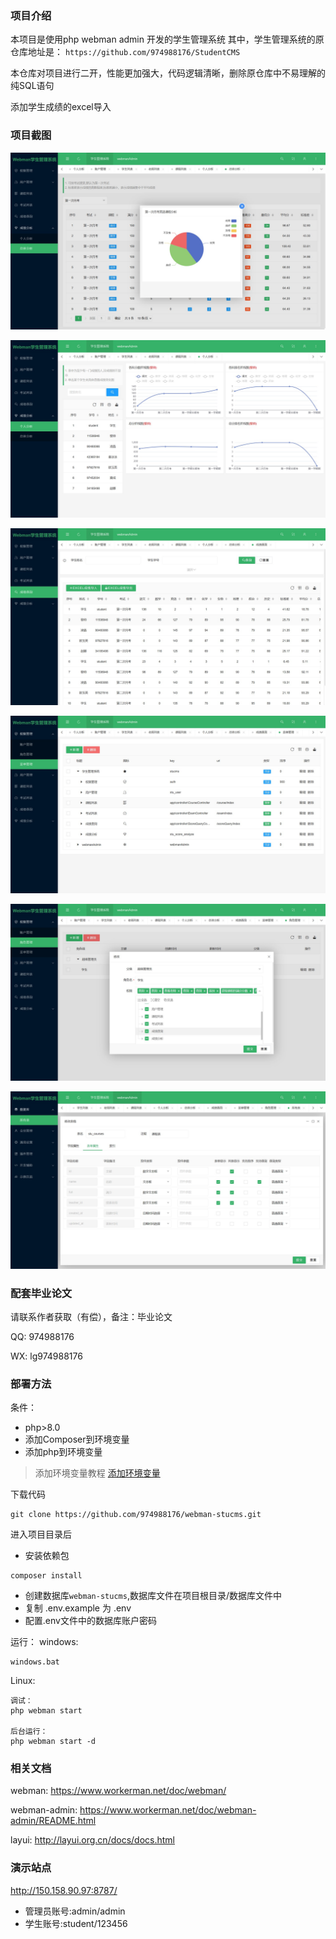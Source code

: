 ### 项目介绍
本项目是使用php webman admin 开发的学生管理系统
其中，学生管理系统的原仓库地址是：
`
https://github.com/974988176/StudentCMS
`

本仓库对项目进行二开，性能更加强大，代码逻辑清晰，删除原仓库中不易理解的纯SQL语句

添加学生成绩的excel导入

### 项目截图

![总体分析](https://github.com/974988176/webman-stucms/blob/master/snapshots/score-all.jpg?raw=true)

![个人分析](https://github.com/974988176/webman-stucms/blob/master/snapshots/person-analyze.jpg?raw=true)

![成绩查询](https://github.com/974988176/webman-stucms/blob/master/snapshots/score-query.jpg?raw=true)

![菜单管理](https://github.com/974988176/webman-stucms/blob/master/snapshots/menu-manage.jpg?raw=true)

![权限管理](https://github.com/974988176/webman-stucms/blob/master/snapshots/permission-manage.jpg?raw=true)


![代码生成](https://github.com/974988176/webman-stucms/blob/master/snapshots/code-gen.jpg?raw=true)


### 配套毕业论文
请联系作者获取（有偿），备注：毕业论文

QQ: 974988176

WX: lg974988176

### 部署方法
条件：
- php>8.0
- 添加Composer到环境变量
- 添加php到环境变量
> 添加环境变量教程 [添加环境变量](https://jingyan.baidu.com/article/47a29f24610740c0142399ea.html)

下载代码
```
git clone https://github.com/974988176/webman-stucms.git
```
进入项目目录后
- 安装依赖包
```
composer install
```

- 创建数据库`webman-stucms`,数据库文件在项目根目录/数据库文件中
- 复制 .env.example 为 .env
- 配置.env文件中的数据库账户密码

运行：
windows:
```
windows.bat
```

Linux:
```
调试：
php webman start

后台运行：
php webman start -d
```

### 相关文档
webman:
https://www.workerman.net/doc/webman/

webman-admin:
https://www.workerman.net/doc/webman-admin/README.html

layui:
http://layui.org.cn/docs/docs.html


### 演示站点
http://150.158.90.97:8787/
- 管理员账号:admin/admin
- 学生账号:student/123456
